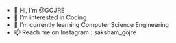 - 👋 Hi, I’m @GOJRE
- 👀 I’m interested in Coding 
- 🌱 I’m currently learning Computer Science Engineering
- 📫 Reach me on Instagram : saksham_gojre

<!---
GOJRE/GOJRE is a ✨ special ✨ repository because its `README.md` (this file) appears on your GitHub profile.
You can click the Preview link to take a look at your changes.
--->
